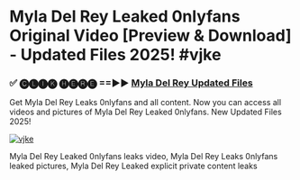 # Myla Del Rey Leaked 0nlyfans Original Video [Preview & Download] - Updated Files 2025! #vjke

<h3>✅ 🅒🅛🅘🅚 🅗🅔🅡🅔 ==►► <a href="https://mediafile.pages.dev?q=Myla+Del+Rey&ref=B5R" rel="nofollow">Myla Del Rey Updated Files</a></h3>

Get Myla Del Rey Leaks 0nlyfans and all content. Now you can access all videos and pictures of Myla Del Rey Leaked 0nlyfans. New Updated Files 2025!

[![vjke](https://github.com/user-attachments/assets/f5210949-1d50-4880-9bd9-f37c6975c838)](https://mediafile.pages.dev?q=Myla+Del+Rey&ref=B5R)

Myla Del Rey Leaked 0nlyfans leaks video, Myla Del Rey Leaks 0nlyfans leaked pictures, Myla Del Rey Leaked explicit private content leaks